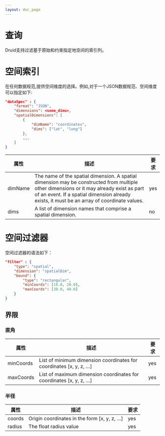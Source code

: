 ```yaml
---
layout: doc_page
---
```

# 查询

Druid支持过滤基于原始和约束指定地空间的索引列。
  
# 空间索引

在任何数据规范,提供空间维度的选择。例如,对于一个JSON数据规范、空间维度可以指定如下:

```json
"dataSpec" : {
    "format": "JSON",
    "dimensions": <some_dims>,
    "spatialDimensions": [
        {
            "dimName": "coordinates",
            "dims": ["lat", "long"]
        },
        ...
    ]
}
```

|属性|描述|要求|
|--------|-----------|---------|
|dimName|The name of the spatial dimension. A spatial dimension may be constructed from multiple other dimensions or it may already exist as part of an event. If a spatial dimension already exists, it must be an array of coordinate values.|yes|
|dims|A list of dimension names that comprise a spatial dimension.|no|

# 空间过滤器

空间过滤器的语法如下：

```json
"filter" : {
    "type": "spatial",
    "dimension": "spatialDim",
    "bound": {
        "type": "rectangular",
        "minCoords": [10.0, 20.0],
        "maxCoords": [30.0, 40.0]
    }
}
```

界限
---

### 直角

|属性|描述|要求|
|--------|-----------|---------|
|minCoords|List of minimum dimension coordinates for coordinates [x, y, z, …]|yes|
|maxCoords|List of maximum dimension coordinates for coordinates [x, y, z, …]|yes|

### 半径

|属性|描述|要求|
|--------|-----------|---------|
|coords|Origin coordinates in the form [x, y, z, …]|yes|
|radius|The float radius value|yes|

